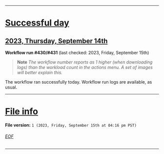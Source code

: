 
***

# [Successful day](#Successful-day)

## [2023, Thursday, September 14th](#2023-Thursday-September-14th)

**Workflow run #430/#431** (last checked: 2023, Friday, September 15th)

> **Note** _The workflow number reports as 1 higher (when downloading logs) than the workload count in the actions menu. A set of images will better explain this._

The workflow ran successfully today. Workflow run logs are available, as usual.

***

# [File info](#File-info)

**File version:** `1 (2023, Friday, September 15th at 04:16 pm PST)`

###### [EOF](#EOF)

***
